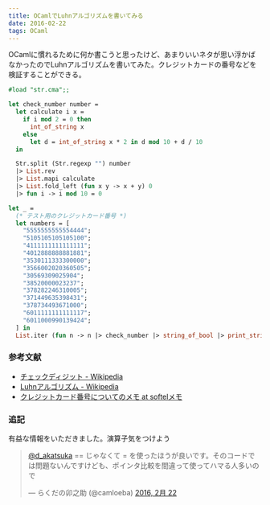 ```yaml
---
title: OCamlでLuhnアルゴリズムを書いてみる
date: 2016-02-22
tags: OCaml
---
```


OCamlに慣れるために何か書こうと思ったけど、あまりいいネタが思い浮かばなかったのでLuhnアルゴリズムを書いてみた。クレジットカードの番号などを検証することができる。

```ocaml
#load "str.cma";;

let check_number number =
  let calculate i x =
    if i mod 2 = 0 then
      int_of_string x
    else
      let d = int_of_string x * 2 in d mod 10 + d / 10
  in

  Str.split (Str.regexp "") number
  |> List.rev
  |> List.mapi calculate
  |> List.fold_left (fun x y -> x + y) 0
  |> fun i -> i mod 10 = 0

let _ =
  (* テスト用のクレジットカード番号 *)
  let numbers = [
    "5555555555554444";
    "5105105105105100";
    "4111111111111111";
    "4012888888881881";
    "3530111333300000";
    "3566002020360505";
    "30569309025904";
    "38520000023237";
    "378282246310005";
    "371449635398431";
    "378734493671000";
    "6011111111111117";
    "6011000990139424";
  ] in
  List.iter (fun n -> n |> check_number |> string_of_bool |> print_string) numbers
```

### 参考文献

* [チェックディジット - Wikipedia](https://ja.wikipedia.org/wiki/%E3%83%81%E3%82%A7%E3%83%83%E3%82%AF%E3%83%87%E3%82%A3%E3%82%B8%E3%83%83%E3%83%88)
* [Luhnアルゴリズム - Wikipedia](https://ja.wikipedia.org/wiki/Luhn%E3%82%A2%E3%83%AB%E3%82%B4%E3%83%AA%E3%82%BA%E3%83%A0)
* [クレジットカード番号についてのメモ at softelメモ](https://www.softel.co.jp/blogs/tech/archives/4388)

### 追記

有益な情報をいただきました。演算子気をつけよう

<blockquote class="twitter-tweet" data-lang="ja"><p lang="ja" dir="ltr"><a href="https://twitter.com/d_akatsuka">@d_akatsuka</a> == じゃなくて = を使ったほうが良いです。そのコードでは問題ないんですけども、ポインタ比較を間違って使ってハマる人多いので</p>&mdash; らくだの卯之助 (@camloeba) <a href="https://twitter.com/camloeba/status/701638766235025409">2016, 2月 22</a></blockquote>
<script async src="//platform.twitter.com/widgets.js" charset="utf-8"></script>
